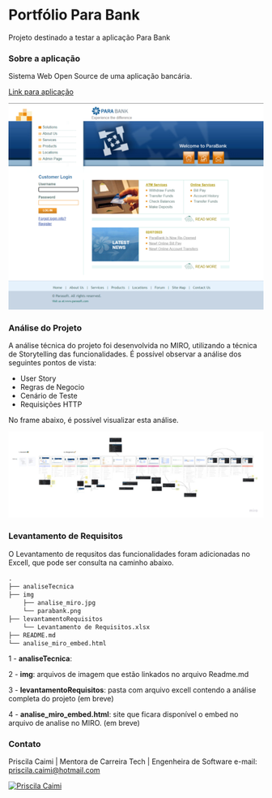 # Portfólio Para Bank

Projeto destinado a testar a aplicação Para Bank

### Sobre a aplicação
Sistema Web Open Source de uma aplicação bancária. 

[Link para aplicação](https://parabank.parasoft.com/parabank/index.htm)

![Home Parabank](img/parabank.png)

### Análise do Projeto

A análise técnica do projeto foi desenvolvida no MIRO, utilizando a técnica de Storytelling das funcionalidades. 
É possível observar a análise dos seguintes pontos de vista: 

- User Story
- Regras de Negocio
- Cenário de Teste
- Requisições HTTP

No frame abaixo, é possível visualizar esta análise.


[![Veja a análise no MIRO](img/analise_miro.jpg)](analise_miro_embed.html)


### Levantamento de Requisitos

O Levantamento de requsitos das funcionalidades foram adicionadas no Excell, que pode ser consulta na caminho abaixo. 

```
.
├── analiseTecnica
├── img
    ├── analise_miro.jpg
    └── parabank.png
├── levantamentoRequisitos
    └── Levantamento de Requisitos.xlsx
├── README.md
└── analise_miro_embed.html

```

1 - **analiseTecnica**: 

2 - **img**: arquivos de imagem que estão linkados no arquivo Readme.md

3 - **levantamentoRequisitos**: pasta com arquivo excell contendo a análise completa do projeto  (em breve)

4 - **analise_miro_embed.html**: site que ficara disponível o embed no arquivo de analise no MIRO. (em breve)


### Contato

Priscila Caimi | Mentora de Carreira Tech | Engenheira de Software
e-mail: priscila.caimi@hotmail.com

[![Priscila Caimi](https://avatars.githubusercontent.com/u/123993547?v=4&s=100)](https://github.com/pricaimiTech)
